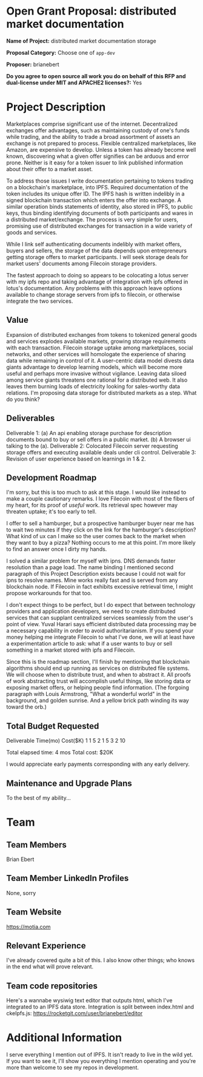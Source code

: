 # Open Grant Proposal: distributed market documentation

**Name of Project:**  distributed market documentation storage

**Proposal Category:** Choose one of `app-dev`

**Proposer:** brianebert

**Do you agree to open source all work you do on behalf of this RFP and dual-license under MIT and APACHE2 licenses?:** Yes

# Project Description

Marketplaces comprise significant use of the internet.  Decentralized exchanges offer advantages, such as maintaining custody of one's funds while trading, and the ability to trade a broad assortment of assets an exchange is not prepared to process.  Flexible centralized marketplaces, like Amazon, are expensive to develop.  Unless a token has already become well known, discovering what a given offer signifies can be arduous and error prone.  Neither is it easy for a token issuer to link published information about their offer to a market asset.

To address those issues I write documentation pertaining to tokens trading on a blockchain's marketplace, into IPFS.  Required documentation of the token includes its unique offer ID.  The IPFS hash is written indelibly in a signed blockchain transaction which enters the offer into exchange.   A similar operation binds statements of identity, also stored in IPFS, to public keys, thus binding identifying documents of both participants and wares in a distributed market/exchange.  The process is very simple for users, promising use of distributed exchanges for transaction in a wide variety of goods and services.

While I link self authenticating documents indelibly with market offers, buyers and sellers, the storage of the data depends upon entrepreneurs getting storage offers to market participants.  I will seek storage deals for market users' documents among Filecoin storage providers.

The fastest approach to doing so appears to be colocating a lotus server with my ipfs repo and taking advantage of integration with ipfs offered in lotus's documentation.  Any problems with this approach leave options available to change storage servers from ipfs to filecoin, or otherwise integrate the two services.

## Value

Expansion of distributed exchanges from tokens to tokenized general goods and services explodes available markets, growing storage requirements with each transaction.  Filecoin storage uptake among marketplaces, social networks, and other services will homologate the experience of sharing data while remaining in control of it.  A user-centric data model divests data giants advantage to develop learning models, which will become more useful and perhaps more invasive without vigilance.  Leaving data siloed among service giants threatens one rational for a distributed web.  It also leaves them burning loads of electricity looking for sales-worthy data relations.  I'm proposing data storage for distributed markets as a step.  What do you think?

## Deliverables

Deliverable 1: (a) An api enabling storage purchase for description documents bound to buy or sell offers in a public market.
               (b) A browser ui talking to the (a).
Deliverable 2: Colocated Filecoin server requesting storage offers and executing available deals under cli control.
Deliverable 3: Revision of user experience based on learnings in 1 & 2.

## Development Roadmap

I'm sorry, but this is too much to ask at this stage.   I would like instead to make a couple cautionary remarks.  I love Filecoin with most of the fibers of my heart, for its proof of *useful* work.  Its retrieval spec however may threaten uptake; it's too early to tell.

I offer to sell a hamburger, but a prospective hamburger buyer near me has to wait two minutes if they click on the link for the hamburger's description?  What kind of ux can I make so the user comes back to the market when they want to buy a pizza?  Nothing occurs to me at this point.  I'm more likely to find an answer once I dirty my hands.

I solved a similar problem for myself with ipns.  DNS demands faster resolution than a page load.  The name binding I mentioned second paragraph of this Project Description exists because I could not wait for ipns to resolve names.  Mine works really fast and is served from any blockchain node.  If Filecoin in fact exhibits excessive retrieval time, I might propose workarounds for that too.

I don't expect things to be perfect, but I do expect that between technology providers and application developers, we need to create distributed services that can supplant centralized services seamlessly from the user's point of view.  Yuval Harari says efficient distributed data processing may be a necessary capability in order to avoid authoritarianism.  If  you spend your money helping me integrate Filecoin to what I've done, we will at least have a experimentation article to ask: what if a user wants to buy or sell something in a market stored with ipfs and Filecoin.

Since this is the roadmap section, I'll finish by mentioning that blockchain algorithms should end up running as services on distributed file systems.  We will choose when to distribute trust, and when to abstract it.  All proofs of work abstracting trust will accomplish useful things, like storing data or exposing market offers, or helping people find information.  (The forgoing paragraph with Louis Armstrong, "What a wonderful world" in the background, and golden sunrise.  And a yellow brick path winding its way toward the orb.)


## Total Budget Requested

Deliverable Time(mo) Cost($K)
  1             1       5
  2             1       5
  3             2       10
  
  Total elapsed time: 4 mos
  Total cost:         $20K

I would appreciate early payments corresponding with any early delivery.

## Maintenance and Upgrade Plans

To the best of my ability...

# Team

## Team Members

Brian Ebert

## Team Member LinkedIn Profiles

None, sorry


## Team Website

https://motia.com

## Relevant Experience

I've already covered quite a bit of this.  I also know other things; who knows in the end what will prove relevant.

## Team code repositories

Here's a wannabe wysiwig text editor that outputs html, which I've integrated to an IPFS data store.  Integration is split between index.html and ckeIpfs.js: https://rocketgit.com/user/brianebert/editor

# Additional Information

I serve everything I mention out of IPFS.  It isn't ready to live in the wild yet.  If you want to see it, I'll show you everything I mention operating and you're more than welcome to see my repos in development.
